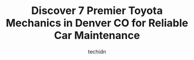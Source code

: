 ---
layout: ampstory
image: https://images.unsplash.com/photo-1533416784636-2b0ccfea6b97?ixlib=rb-4.0.3&ixid=MnwxMjA3fDB8MHxwaG90by1wYWdlfHx8fGVufDB8fHx8&auto=format&fit=crop&w=640&h=853&q=80
author: techidn
featured: false
description: Discover the 7 best Toyota Mechanic in Denver CO, USA and ensure your vehicle receives the highest quality of care. These trusted professionals are known for their skill, knowledge, and dedi
title: Discover 7 Premier Toyota Mechanics in Denver CO for Reliable Car Maintenance
cover:
   title: Discover 7 Premier Toyota Mechanics in Denver CO for Reliable Car Maintenance
   subtitle: Rickpate
   background: https://images.unsplash.com/photo-1533416784636-2b0ccfea6b97?ixlib=rb-4.0.3&ixid=MnwxMjA3fDB8MHxwaG90by1wYWdlfHx8fGVufDB8fHx8&auto=format&fit=crop&w=640&h=853&q=80

pages: 
 - layout: thirds
   top: <h1>#1 Pro Auto Care - Auto Repair in Denver for all vehicles including BMW, Lexus, Mini, Audi and Subaru</h1>
   bottom: "<p>These guys helped get my car back in action quickly.  I bought a used car and within 2 days the check engine light was on. Avoiding the runaround from the dealership, I t</p>"
   background: https://www.knot35.com/toplist/wp-content/uploads/2023/06/best-toyota-mechanic-1-in-denver-co-1685832922.jpeg
   backgroundblur: true
 - layout: thirds
   top: <h1>#2 Toy Doctor</h1>
   bottom: "<p>8000 E Mississippi Ave, Denver, CO 80247, United States</p>"
   background: https://www.knot35.com/toplist/wp-content/uploads/2023/06/best-toyota-mechanic-2-in-denver-co-1685832922.jpeg
   cta:
      link: https://www.knot35.com/toplist/discover-7-premier-toyota-mechanics-in-denver-co-for-reliable-car-maintenance/
      text: Discover 7 Premier Toyota Mechanics in Denver CO for Reliable Car Maintenance
 - layout: thirds
   top: <h1>#3 ATLR - All Toyota Lexus Repair</h1>
   bottom: "<p>6125 W 59th Ave unit a, Arvada, CO 80003, United States</p>"
   background: https://www.knot35.com/toplist/wp-content/uploads/2023/06/best-toyota-mechanic-3-in-denver-co-1685832923.jpeg
   cta:
      link: https://www.knot35.com/toplist/discover-7-premier-toyota-mechanics-in-denver-co-for-reliable-car-maintenance/
      text: Discover 7 Premier Toyota Mechanics in Denver CO for Reliable Car Maintenance
 - layout: thirds
   top: <h1>#4 Import Sports Performance</h1>
   bottom: "<p>7667 E Iliff Ave Ste I, Denver, CO 80231, United States</p>"
   background: https://images.unsplash.com/photo-1515405295579-ba7b45403062?ixlib=rb-4.0.3&ixid=MnwxMjA3fDB8MHxwaG90by1wYWdlfHx8fGVufDB8fHx8&auto=format&fit=crop&w=640&h=853&q=80
   cta:
      link: https://www.knot35.com/toplist/discover-7-premier-toyota-mechanics-in-denver-co-for-reliable-car-maintenance/
      text: Discover 7 Premier Toyota Mechanics in Denver CO for Reliable Car Maintenance
 - layout: thirds
   top: <h1>#5 Toy-Auto Masters</h1>
   bottom: "<p>4450 S Broadway, Englewood, CO 80113, United States</p>"
   background: https://images.unsplash.com/photo-1462556791646-c201b8241a94?ixlib=rb-4.0.3&ixid=MnwxMjA3fDB8MHxwaG90by1wYWdlfHx8fGVufDB8fHx8&auto=format&fit=crop&w=640&h=853&q=80
   cta:
      link: https://www.knot35.com/toplist/discover-7-premier-toyota-mechanics-in-denver-co-for-reliable-car-maintenance/
      text: Discover 7 Premier Toyota Mechanics in Denver CO for Reliable Car Maintenance
 - layout: thirds
   top: <h1>#6 Community Auto Repair</h1>
   bottom: "<p>1200 S Santa Fe Dr, Denver, CO 80223, United States</p>"
   background: https://images.unsplash.com/photo-1561679660-d00ee1e0dc8e?ixlib=rb-4.0.3&ixid=MnwxMjA3fDB8MHxwaG90by1wYWdlfHx8fGVufDB8fHx8&auto=format&fit=crop&w=640&h=853&q=80
   cta:
      link: https://www.knot35.com/toplist/discover-7-premier-toyota-mechanics-in-denver-co-for-reliable-car-maintenance/
      text: Discover 7 Premier Toyota Mechanics in Denver CO for Reliable Car Maintenance
 - layout: thirds
   top: <h1>#7 Bills Crestmoor Automotive</h1>
   bottom: "<p>1904 S Holly St, Denver, CO 80222, United States</p>"
   background: https://images.unsplash.com/photo-1620421680010-0766ff230392?ixlib=rb-4.0.3&ixid=MnwxMjA3fDB8MHxwaG90by1wYWdlfHx8fGVufDB8fHx8&auto=format&fit=crop&w=640&h=853&q=80
   cta:
      link: https://www.knot35.com/toplist/discover-7-premier-toyota-mechanics-in-denver-co-for-reliable-car-maintenance/
      text: Discover 7 Premier Toyota Mechanics in Denver CO for Reliable Car Maintenance
 - layout: thirds
   middle: Continue reading...
   background: https://images.unsplash.com/photo-1615749413727-825b59a857b5?ixlib=rb-4.0.3&ixid=MnwxMjA3fDB8MHxwaG90by1wYWdlfHx8fGVufDB8fHx8&auto=format&fit=crop&w=640&h=853&q=80
   cta:
      link: https://www.knot35.com/toplist/discover-7-premier-toyota-mechanics-in-denver-co-for-reliable-car-maintenance/
      text: Discover 7 Premier Toyota Mechanics in Denver CO for Reliable Car Maintenance
      
---